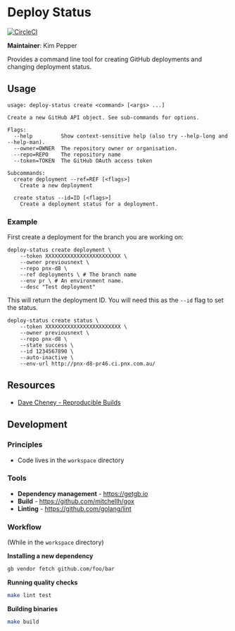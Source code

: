 Deploy Status
=======================

[![CircleCI](https://circleci.com/gh/previousnext/go-deploy-status.svg?style=svg&circle-token=f92a3dbaa70cbf7ee985559bd942a9c8207c11df)](https://circleci.com/gh/previousnext/go-deploy-status)

**Maintainer**: Kim Pepper

Provides a command line tool for creating GitHub deployments and changing deployment status.

## Usage

```
usage: deploy-status create <command> [<args> ...]

Create a new GitHub API object. See sub-commands for options.

Flags:
  --help         Show context-sensitive help (also try --help-long and --help-man).
  --owner=OWNER  The repository owner or organisation.
  --repo=REPO    The repository name
  --token=TOKEN  The GitHub OAuth access token

Subcommands:
  create deployment --ref=REF [<flags>]
    Create a new deployment

  create status --id=ID [<flags>]
    Create a deployment status for a deployment.
```

### Example

First create a deployment for the branch you are working on:

```
deploy-status create deployment \
    --token XXXXXXXXXXXXXXXXXXXXXXXX \
    --owner previousnext \
    --repo pnx-d8 \
    --ref deployments \ # The branch name
    --env pr \ # An environment name.
    --desc "Test deployment"
```

This will return the deployment ID. You will need this as the `--id` flag to set the status.

```
deploy-status create status \
    --token XXXXXXXXXXXXXXXXXXXXXXXX \
    --owner previousnext \
    --repo pnx-d8 \
    --state success \
    --id 1234567890 \
    --auto-inactive \
    --env-url http://pnx-d8-pr46.ci.pnx.com.au/
```

## Resources

* [Dave Cheney - Reproducible Builds](https://www.youtube.com/watch?v=c3dW80eO88I)

## Development

### Principles

* Code lives in the `workspace` directory

### Tools

* **Dependency management** - https://getgb.io
* **Build** - https://github.com/mitchellh/gox
* **Linting** - https://github.com/golang/lint

### Workflow

(While in the `workspace` directory)

**Installing a new dependency**

```bash
gb vendor fetch github.com/foo/bar
```

**Running quality checks**

```bash
make lint test
```

**Building binaries**

```bash
make build
```
